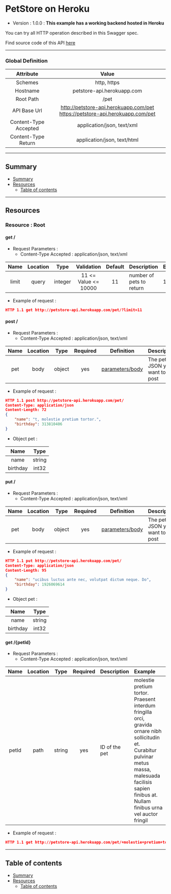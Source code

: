 # PetStore on Heroku
* Version : 1.0.0
: **This example has a working backend hosted in Heroku**

You can try all HTTP operation described in this Swagger spec.

Find source code of this API [here](https://github.com/mohsen1/petstore-api)



---

### Global Definition
| Attribute | Value |
| :-------: | :---: |
| Schemes | http, https |
| Hostname | petstore-api.herokuapp.com |
| Root Path | /pet |
| API Base Url | http://petstore-api.herokuapp.com/pet https://petstore-api.herokuapp.com/pet |
| Content-Type Accepted | application/json, text/xml |
| Content-Type Return | application/json, text/html |

---

## Summary 
* [Summary](#summary)
* [Resources](#resources)
    * [Table of contents](#table-of-contents)


---

## Resources 
### Resource : Root
#### get /

* Request Parameters :
  * Content-Type Accepted : application/json, text/xml


| Name | Location | Type | Validation | Default | Description | Example |  
| :---: | :---: | :---: | :---: | :---: | :--- | :--- |  
| limit | query | integer | 11 <= Value <= 10000 | 11 | number of pets to return | 11 | 


* Example of request :
```json
HTTP 1.1 get http://petstore-api.herokuapp.com/pet/?limit=11 
```





#### post /

* Request Parameters :
  * Content-Type Accepted : application/json, text/xml


| Name | Location | Type | Required | Definition | Description |  
| :---: | :---: | :---: | :---: | :---: | :--- |  
| pet | body | object | yes | [parameters/body](#objectproperty_57cc36172d9ad) | The pet JSON you want to post | 


* Example of request :
```json
HTTP 1.1 post http://petstore-api.herokuapp.com/pet/ 
Content-Type: application/json
Content-Length: 72
{
    "name": "t, molestie pretium tortor.",
    "birthday": 313810406
}
```


* <p name="objectproperty_57cc36172d9ad">Object pet :</p> 
| Name | Type |  
| :---: | :---: |  
| name | string | 
| birthday | int32 | 




#### put /

* Request Parameters :
  * Content-Type Accepted : application/json, text/xml


| Name | Location | Type | Required | Definition | Description |  
| :---: | :---: | :---: | :---: | :---: | :--- |  
| pet | body | object | yes | [parameters/body](#objectproperty_57cc361731ab5) | The pet JSON you want to post | 


* Example of request :
```json
HTTP 1.1 put http://petstore-api.herokuapp.com/pet/ 
Content-Type: application/json
Content-Length: 95
{
    "name": "ucibus luctus ante nec, volutpat dictum neque. Do",
    "birthday": 1926069614
}
```


* <p name="objectproperty_57cc361731ab5">Object pet :</p> 
| Name | Type |  
| :---: | :---: |  
| name | string | 
| birthday | int32 | 





#### get /{petId}

* Request Parameters :
  * Content-Type Accepted : application/json, text/xml


| Name | Location | Type | Required | Description | Example |  
| :---: | :---: | :---: | :---: | :--- | :--- |  
| petId | path | string | yes | ID of the pet |  molestie pretium tortor. Praesent interdum fringilla orci, gravida ornare nibh sollicitudin et. Curabitur pulvinar metus massa, malesuada facilisis sapien finibus at. Nullam finibus urna vel auctor fringil | 


* Example of request :
```json
HTTP 1.1 get http://petstore-api.herokuapp.com/pet/+molestie+pretium+tortor.+Praesent+interdum+fringilla+orci%2C+gravida+ornare+nibh+sollicitudin+et.+Curabitur+pulvinar+metus+massa%2C+malesuada+facilisis+sapien+finibus+at.+Nullam+finibus+urna+vel+auctor+fringil 
```








---

## Table of contents
* [Summary](#summary)
* [Resources](#resources)
    * [Table of contents](#table-of-contents)

